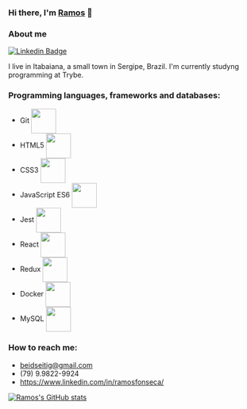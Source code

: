### Hi there, I'm [Ramos](https://github.com/beidseitig) 👋

<!--
**beidseitig/beidseitig** is a ✨ _special_ ✨ repository because its `README.md` (this file) appears on your GitHub profile.

Here are some ideas to get you started:

- 🔭 I’m currently working on ...
- 🌱 I’m currently learning ...
- 👯 I’m looking to collaborate on ...
- 🤔 I’m looking for help with ...
- 💬 Ask me about ...
- 📫 How to reach me: ...
- 😄 Pronouns: ...
- ⚡ Fun fact: ...
-->

### About me

[![Linkedin Badge](https://img.shields.io/badge/-Ramos%20Fonseca-blue?style=flat-square&logo=Linkedin&logoColor=white&link=https://www.linkedin.com/in/ramosfonseca/)](https://www.linkedin.com/in/ramosfonseca/)

I live in Itabaiana, a small town in Sergipe, Brazil. I'm currently studyng programming at Trybe.

### Programming languages, frameworks and databases:

- Git <img src="https://cdn.jsdelivr.net/gh/devicons/devicon/icons/git/git-plain-wordmark.svg" width="50" align="center" />
- HTML5 <img src="https://cdn.jsdelivr.net/gh/devicons/devicon/icons/html5/html5-original-wordmark.svg" width="50" align="center" />
- CSS3 <img src="https://cdn.jsdelivr.net/gh/devicons/devicon/icons/css3/css3-original-wordmark.svg" width="50" align="center" />
- JavaScript ES6 <img src="https://cdn.jsdelivr.net/gh/devicons/devicon/icons/javascript/javascript-plain.svg" width="50" align="center" />
- Jest <img src="https://cdn.jsdelivr.net/gh/devicons/devicon/icons/jest/jest-plain.svg" width="50" align="center" />
- React <img src="https://cdn.jsdelivr.net/gh/devicons/devicon/icons/react/react-original.svg" width="50" align="center" />
- Redux <img src="https://cdn.jsdelivr.net/gh/devicons/devicon/icons/redux/redux-original.svg" width="50" align="center" />
- Docker <img src="https://cdn.jsdelivr.net/gh/devicons/devicon/icons/docker/docker-original.svg" width="50" align="center" />
- MySQL <img src="https://cdn.jsdelivr.net/gh/devicons/devicon/icons/mysql/mysql-original-wordmark.svg" width="50" align="center" />

### How to reach me: 
  
- beidseitig@gmail.com
- (79) 9.9822-9924
- https://www.linkedin.com/in/ramosfonseca/


[![Ramos's GitHub stats](https://github-readme-stats.vercel.app/api?username=beidseitig)](https://github.com/beidseitig/github-readme-stats)
